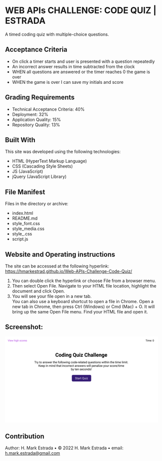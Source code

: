 # WEB APIs CHALLENGE: CODE QUIZ | ESTRADA  
A timed coding quiz with multiple-choice questions.  
## Acceptance Criteria  
* On click a timer starts and user is presented with a question repeatedly  
* An incorrect answer results in time subtracted from the clock  
* WHEN all questions are answered or the timer reaches 0 the game is over  
* WHEN the game is over I can save my initials and score  
## Grading Requirements  
* Technical Acceptance Criteria: 40%  
* Deployment: 32%  
* Application Quality: 15%  
* Repository Quality: 13%  
## Built With  
This site was developed using the following technologies:  
* HTML (HyperText Markup Language)  
* CSS (Cascading Style Sheets)  
* JS (JavaScript)  
* jQuery (JavaScript Library)  
## File Manifest  
Files in the directory or archive:  
* index.html  
* README.md  
* style_font.css  
* style_media.css  
* style_.css  
* script.js  
## Website and Operating instructions  
The site can be accessed at the following hyperlink:  
https://hmarkestrad.github.io/Web-APIs-Challenge-Code-Quiz/  
1. You can double click the hyperlink or choose File from a browser menu.  
2. Then select Open File. Navigate to your HTML file location, highlight the document and click Open.  
3. You will see your file open in a new tab.  
You can also use a keyboard shortcut to open a file in Chrome. Open a new tab in Chrome, then press Ctrl (Windows) or Cmd (Mac) + O. It will bring up the same Open File menu. Find your HTML file and open it.  
## Screenshot:  
![PORTFOLIO CHALLENGE - ESTRADA](https://github.com/hmarkestrad/Web-APIs-Challenge-Code-Quiz/blob/34c1ff099d764a4129d499eecc1104289331a493/images/04-web-apis-homework-demo.gif)  
## Contribution  
Author: H. Mark Estrada • © 2022 H. Mark Estrada • email: h.mark.estrada@gmail.com  